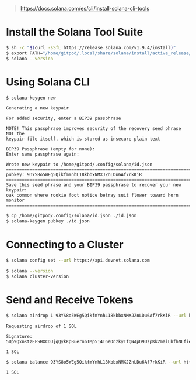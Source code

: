 > https://docs.solana.com/es/cli/install-solana-cli-tools

# Install the Solana Tool Suite

```bash
$ sh -c "$(curl -sSfL https://release.solana.com/v1.9.4/install)"
$ export PATH="/home/gitpod/.local/share/solana/install/active_release/bin:$PATH"
$ solana --version
```

# Using Solana CLI

```bash
$ solana-keygen new
```
~~~text
Generating a new keypair

For added security, enter a BIP39 passphrase

NOTE! This passphrase improves security of the recovery seed phrase NOT the
keypair file itself, which is stored as insecure plain text

BIP39 Passphrase (empty for none): 
Enter same passphrase again: 

Wrote new keypair to /home/gitpod/.config/solana/id.json
==========================================================================
pubkey: 93YS8o5WEg5QikfmYnhL18kbbxNMXJZnLDu6Af7rkKiR
==========================================================================
Save this seed phrase and your BIP39 passphrase to recover your new keypair:
oak common where rookie foot notice betray suit flower toward horn monitor
==========================================================================
~~~
```bash
$ cp /home/gitpod/.config/solana/id.json ./id.json
$ solana-keygen pubkey ./id.json
```

# Connecting to a Cluster

```bash
$ solana config set --url https://api.devnet.solana.com

$ solana --version
$ solana cluster-version
```

# Send and Receive Tokens

```bash
$ solana airdrop 1 93YS8o5WEg5QikfmYnhL18kbbxNMXJZnLDu6Af7rkKiR --url https://api.devnet.solana.com
```
~~~text
Requesting airdrop of 1 SOL

Signature: 5Up9QxnKtzEFSHXCDUjqQykKpBuernnTMp514T6eDnzkyTfQNApD9UzpKk2maiLhfhNLfieBZeBqsRLiLdZN5Le

1 SOL
~~~

```bash
$ solana balance 93YS8o5WEg5QikfmYnhL18kbbxNMXJZnLDu6Af7rkKiR --url https://api.devnet.solana.com
```
~~~text
1 SOL
~~~